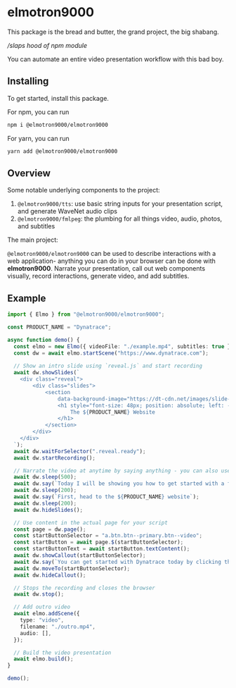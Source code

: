 # elmotron9000

This package is the bread and butter, the grand project, the big shabang.

*/slaps hood of npm module*

You can automate an entire video presentation workflow with this bad boy.

## Installing

To get started, install this package.

For npm, you can run

```sh
npm i @elmotron9000/elmotron9000
```

For yarn, you can run

```sh
yarn add @elmotron9000/elmotron9000
```

## Overview

Some notable underlying components to the project:

1. `@elmotron9000/tts`: use basic string inputs for your presentation script, and generate WaveNet audio clips
1. `@elmotron9000/fmlpeg`: the plumbing for all things video, audio, photos, and subtitles

The main project:

`@elmotron9000/elmotron9000` can be used to describe interactions with a web application- anything you can do
in your browser can be done with **elmotron9000**. Narrate your presentation, call out web components visually,
record interactions, generate video, and add subtitles.

## Example

```ts
import { Elmo } from "@elmotron9000/elmotron9000";

const PRODUCT_NAME = "Dynatrace";

async function demo() {
  const elmo = new Elmo({ videoFile: "./example.mp4", subtitles: true });
  const dw = await elmo.startScene("https://www.dynatrace.com");
  
  // Show an intro slide using `reveal.js` and start recording
  await dw.showSlides(`
    <div class="reveal">
        <div class="slides">
            <section
                data-background-image="https://dt-cdn.net/images/slide-background-1872-ad726449a5.jpg">
                <h1 style="font-size: 48px; position: absolute; left: -60px; top: 230px; color: white">
                    The ${PRODUCT_NAME} Website
                </h1>
            </section>
        </div>
    </div>
  `);
  await dw.waitForSelector(".reveal.ready");
  await dw.startRecording();

  // Narrate the video at anytime by saying anything - you can also use more advanced SSML
  await dw.sleep(500);
  await dw.say(`Today I will be showing you how to get started with a free trial for ${PRODUCT_NAME}`)
  await dw.sleep(200);
  await dw.say(`First, head to the ${PRODUCT_NAME} website`);
  await dw.sleep(200);
  await dw.hideSlides();

  // Use content in the actual page for your script
  const page = dw.page();
  const startButtonSelector = "a.btn.btn--primary.btn--video";
  const startButton = await page.$(startButtonSelector);
  const startButtonText = await startButton.textContent();
  await dw.showCallout(startButtonSelector);
  await dw.say(`You can get started with Dynatrace today by clicking the ${startButtonText.trim()} button`);
  await dw.moveTo(startButtonSelector);
  await dw.hideCallout();

  // Stops the recording and closes the browser
  await dw.stop();

  // Add outro video
  await elmo.addScene({
    type: "video",
    filename: "./outro.mp4",
    audio: [],
  });

  // Build the video presentation
  await elmo.build();
}

demo();
```